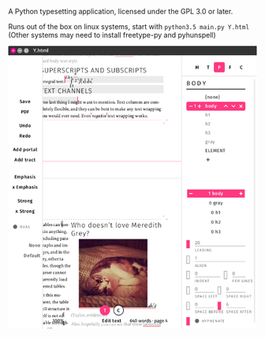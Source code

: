 A Python typesetting application, licensed under the GPL 3.0 or later.

Runs out of the box on linux systems, start with ``python3.5 main.py Y.html``
(Other systems may need to install freetype-py and pyhunspell)

![Screenshot](screenshot.png?raw=true "Title")
